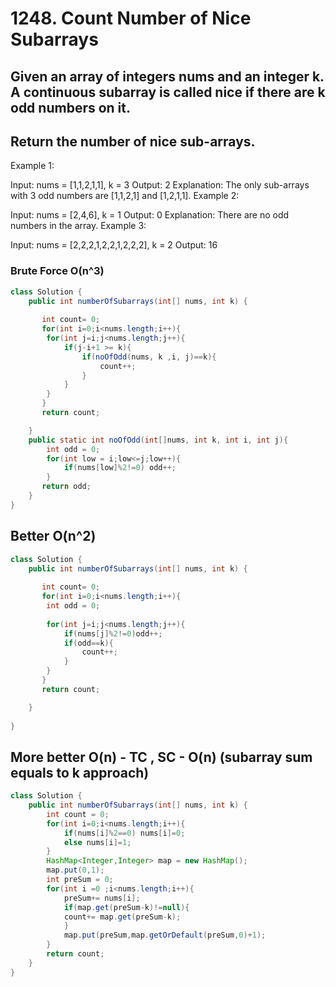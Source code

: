 # 1248. Count Number of Nice Subarrays

## Given an array of integers nums and an integer k. A continuous subarray is called nice if there are k odd numbers on it.

## Return the number of nice sub-arrays.




Example 1:

Input: nums = [1,1,2,1,1], k = 3
Output: 2
Explanation: The only sub-arrays with 3 odd numbers are [1,1,2,1] and [1,2,1,1].
Example 2:

Input: nums = [2,4,6], k = 1
Output: 0
Explanation: There are no odd numbers in the array.
Example 3:

Input: nums = [2,2,2,1,2,2,1,2,2,2], k = 2
Output: 16


### Brute Force O(n^3)

```java
class Solution {
    public int numberOfSubarrays(int[] nums, int k) {
       
       int count= 0;
       for(int i=0;i<nums.length;i++){
        for(int j=i;j<nums.length;j++){
            if(j-i+1 >= k){
                if(noOfOdd(nums, k ,i, j)==k){
                    count++;
                }
            }
        }
       }
       return count;

    }
    public static int noOfOdd(int[]nums, int k, int i, int j){
        int odd = 0;
        for(int low = i;low<=j;low++){
            if(nums[low]%2!=0) odd++;
        }
       return odd;
    }
}
```



## Better O(n^2)

```java
class Solution {
    public int numberOfSubarrays(int[] nums, int k) {
       
       int count= 0;
       for(int i=0;i<nums.length;i++){
        int odd = 0;
        
        for(int j=i;j<nums.length;j++){
            if(nums[j]%2!=0)odd++;
            if(odd==k){
                count++;
            }
        }
       }
       return count;

    }
    
}

```

## More better O(n) - TC  , SC - O(n) (subarray sum equals to k approach)

```java
class Solution {
    public int numberOfSubarrays(int[] nums, int k) {
        int count = 0;
        for(int i=0;i<nums.length;i++){
            if(nums[i]%2==0) nums[i]=0;
            else nums[i]=1;
        }
        HashMap<Integer,Integer> map = new HashMap();
        map.put(0,1);
        int preSum = 0;
        for(int i =0 ;i<nums.length;i++){
            preSum+= nums[i];
            if(map.get(preSum-k)!=null){
            count+= map.get(preSum-k);
            }
            map.put(preSum,map.getOrDefault(preSum,0)+1);
        }
        return count;
    }
}
```


